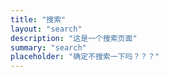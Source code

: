 ```yaml
---
title: "搜索"
layout: "search" 
description: "这是一个搜索页面"
summary: "search"
placeholder: "确定不搜索一下吗？？？"
---
```


